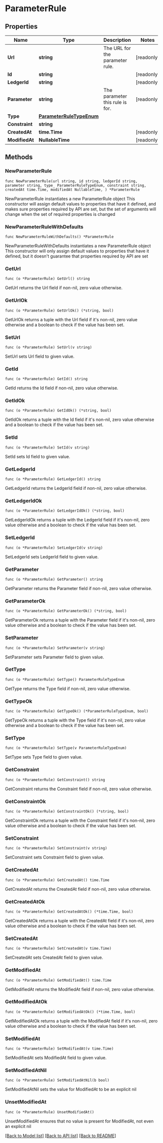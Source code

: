 # ParameterRule

## Properties

Name | Type | Description | Notes
------------ | ------------- | ------------- | -------------
**Url** | **string** | The URL for the parameter rule. | [readonly] 
**Id** | **string** |  | [readonly] 
**LedgerId** | **string** |  | [readonly] 
**Parameter** | **string** | The parameter this rule is for. | [readonly] 
**Type** | [**ParameterRuleTypeEnum**](ParameterRuleTypeEnum.md) |  | 
**Constraint** | **string** |  | 
**CreatedAt** | **time.Time** |  | [readonly] 
**ModifiedAt** | **NullableTime** |  | [readonly] 

## Methods

### NewParameterRule

`func NewParameterRule(url string, id string, ledgerId string, parameter string, type_ ParameterRuleTypeEnum, constraint string, createdAt time.Time, modifiedAt NullableTime, ) *ParameterRule`

NewParameterRule instantiates a new ParameterRule object
This constructor will assign default values to properties that have it defined,
and makes sure properties required by API are set, but the set of arguments
will change when the set of required properties is changed

### NewParameterRuleWithDefaults

`func NewParameterRuleWithDefaults() *ParameterRule`

NewParameterRuleWithDefaults instantiates a new ParameterRule object
This constructor will only assign default values to properties that have it defined,
but it doesn't guarantee that properties required by API are set

### GetUrl

`func (o *ParameterRule) GetUrl() string`

GetUrl returns the Url field if non-nil, zero value otherwise.

### GetUrlOk

`func (o *ParameterRule) GetUrlOk() (*string, bool)`

GetUrlOk returns a tuple with the Url field if it's non-nil, zero value otherwise
and a boolean to check if the value has been set.

### SetUrl

`func (o *ParameterRule) SetUrl(v string)`

SetUrl sets Url field to given value.


### GetId

`func (o *ParameterRule) GetId() string`

GetId returns the Id field if non-nil, zero value otherwise.

### GetIdOk

`func (o *ParameterRule) GetIdOk() (*string, bool)`

GetIdOk returns a tuple with the Id field if it's non-nil, zero value otherwise
and a boolean to check if the value has been set.

### SetId

`func (o *ParameterRule) SetId(v string)`

SetId sets Id field to given value.


### GetLedgerId

`func (o *ParameterRule) GetLedgerId() string`

GetLedgerId returns the LedgerId field if non-nil, zero value otherwise.

### GetLedgerIdOk

`func (o *ParameterRule) GetLedgerIdOk() (*string, bool)`

GetLedgerIdOk returns a tuple with the LedgerId field if it's non-nil, zero value otherwise
and a boolean to check if the value has been set.

### SetLedgerId

`func (o *ParameterRule) SetLedgerId(v string)`

SetLedgerId sets LedgerId field to given value.


### GetParameter

`func (o *ParameterRule) GetParameter() string`

GetParameter returns the Parameter field if non-nil, zero value otherwise.

### GetParameterOk

`func (o *ParameterRule) GetParameterOk() (*string, bool)`

GetParameterOk returns a tuple with the Parameter field if it's non-nil, zero value otherwise
and a boolean to check if the value has been set.

### SetParameter

`func (o *ParameterRule) SetParameter(v string)`

SetParameter sets Parameter field to given value.


### GetType

`func (o *ParameterRule) GetType() ParameterRuleTypeEnum`

GetType returns the Type field if non-nil, zero value otherwise.

### GetTypeOk

`func (o *ParameterRule) GetTypeOk() (*ParameterRuleTypeEnum, bool)`

GetTypeOk returns a tuple with the Type field if it's non-nil, zero value otherwise
and a boolean to check if the value has been set.

### SetType

`func (o *ParameterRule) SetType(v ParameterRuleTypeEnum)`

SetType sets Type field to given value.


### GetConstraint

`func (o *ParameterRule) GetConstraint() string`

GetConstraint returns the Constraint field if non-nil, zero value otherwise.

### GetConstraintOk

`func (o *ParameterRule) GetConstraintOk() (*string, bool)`

GetConstraintOk returns a tuple with the Constraint field if it's non-nil, zero value otherwise
and a boolean to check if the value has been set.

### SetConstraint

`func (o *ParameterRule) SetConstraint(v string)`

SetConstraint sets Constraint field to given value.


### GetCreatedAt

`func (o *ParameterRule) GetCreatedAt() time.Time`

GetCreatedAt returns the CreatedAt field if non-nil, zero value otherwise.

### GetCreatedAtOk

`func (o *ParameterRule) GetCreatedAtOk() (*time.Time, bool)`

GetCreatedAtOk returns a tuple with the CreatedAt field if it's non-nil, zero value otherwise
and a boolean to check if the value has been set.

### SetCreatedAt

`func (o *ParameterRule) SetCreatedAt(v time.Time)`

SetCreatedAt sets CreatedAt field to given value.


### GetModifiedAt

`func (o *ParameterRule) GetModifiedAt() time.Time`

GetModifiedAt returns the ModifiedAt field if non-nil, zero value otherwise.

### GetModifiedAtOk

`func (o *ParameterRule) GetModifiedAtOk() (*time.Time, bool)`

GetModifiedAtOk returns a tuple with the ModifiedAt field if it's non-nil, zero value otherwise
and a boolean to check if the value has been set.

### SetModifiedAt

`func (o *ParameterRule) SetModifiedAt(v time.Time)`

SetModifiedAt sets ModifiedAt field to given value.


### SetModifiedAtNil

`func (o *ParameterRule) SetModifiedAtNil(b bool)`

 SetModifiedAtNil sets the value for ModifiedAt to be an explicit nil

### UnsetModifiedAt
`func (o *ParameterRule) UnsetModifiedAt()`

UnsetModifiedAt ensures that no value is present for ModifiedAt, not even an explicit nil

[[Back to Model list]](../README.md#documentation-for-models) [[Back to API list]](../README.md#documentation-for-api-endpoints) [[Back to README]](../README.md)


